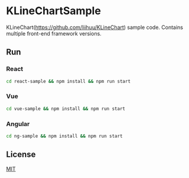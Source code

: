 # KLineChartSample
KLineChart(https://github.com/liihuu/KLineChart) sample code. Contains multiple front-end framework versions.

## Run
### React
```bash
cd react-sample && npm install && npm run start
```

### Vue
```bash
cd vue-sample && npm install && npm run start
```

### Angular
```bash
cd ng-sample && npm install && npm run start
```

## License
[MIT](./LICENSE)
